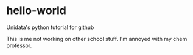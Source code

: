 # hello-world
Unidata's python tutorial for github

This is me not working on other school stuff. I'm annoyed with my chem professor. 
